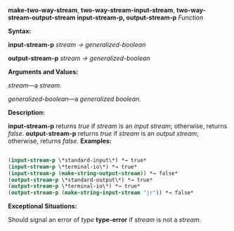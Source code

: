 **make-two-way-stream**, **two-way-stream-input-stream**, **two-way-stream-output-stream input-stream-p, output-stream-p** *Function* 



**Syntax:** 



**input-stream-p** *stream → generalized-boolean* 



**output-stream-p** *stream → generalized-boolean* 



**Arguments and Values:** 



*stream*—a *stream*. 



*generalized-boolean*—a *generalized boolean*. 



**Description:** 



**input-stream-p** returns *true* if *stream* is an *input stream*; otherwise, returns *false*. **output-stream-p** returns *true* if *stream* is an *output stream*; otherwise, returns *false*. **Examples:**
```lisp
 
(input-stream-p \*standard-input\*) *→ true* 
(input-stream-p \*terminal-io\*) *→ true* 
(input-stream-p (make-string-output-stream)) *→ false* 
(output-stream-p \*standard-output\*) *→ true* 
(output-stream-p \*terminal-io\*) *→ true* 
(output-stream-p (make-string-input-stream "jr")) *→ false* 

```
**Exceptional Situations:** 



Should signal an error of *type* **type-error** if *stream* is not a *stream*. 







 



 



